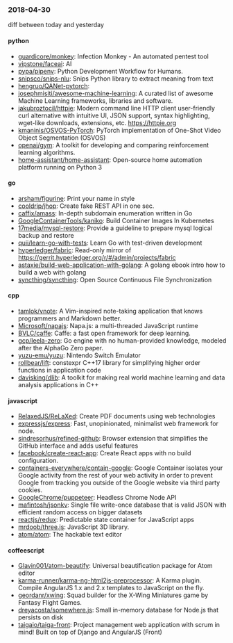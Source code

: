 ### 2018-04-30
diff between today and yesterday

#### python
* [guardicore/monkey](https://github.com/guardicore/monkey): Infection Monkey - An automated pentest tool
* [vipstone/faceai](https://github.com/vipstone/faceai): AI
* [pypa/pipenv](https://github.com/pypa/pipenv): Python Development Workflow for Humans.
* [snipsco/snips-nlu](https://github.com/snipsco/snips-nlu): Snips Python library to extract meaning from text
* [hengruo/QANet-pytorch](https://github.com/hengruo/QANet-pytorch): 
* [josephmisiti/awesome-machine-learning](https://github.com/josephmisiti/awesome-machine-learning): A curated list of awesome Machine Learning frameworks, libraries and software.
* [jakubroztocil/httpie](https://github.com/jakubroztocil/httpie): Modern command line HTTP client  user-friendly curl alternative with intuitive UI, JSON support, syntax highlighting, wget-like downloads, extensions, etc. https://httpie.org
* [kmaninis/OSVOS-PyTorch](https://github.com/kmaninis/OSVOS-PyTorch): PyTorch implementation of One-Shot Video Object Segmentation (OSVOS)
* [openai/gym](https://github.com/openai/gym): A toolkit for developing and comparing reinforcement learning algorithms.
* [home-assistant/home-assistant](https://github.com/home-assistant/home-assistant):  Open-source home automation platform running on Python 3

#### go
* [arsham/figurine](https://github.com/arsham/figurine): Print your name in style
* [cooldrip/jhop](https://github.com/cooldrip/jhop): Create fake REST API in one sec.
* [caffix/amass](https://github.com/caffix/amass): In-depth subdomain enumeration written in Go
* [GoogleContainerTools/kaniko](https://github.com/GoogleContainerTools/kaniko): Build Container Images In Kubernetes
* [17media/mysql-restore](https://github.com/17media/mysql-restore): Provide a guideline to prepare mysql logical backup and restore
* [quii/learn-go-with-tests](https://github.com/quii/learn-go-with-tests): Learn Go with test-driven development
* [hyperledger/fabric](https://github.com/hyperledger/fabric): Read-only mirror of https://gerrit.hyperledger.org/r/#/admin/projects/fabric
* [astaxie/build-web-application-with-golang](https://github.com/astaxie/build-web-application-with-golang): A golang ebook intro how to build a web with golang
* [syncthing/syncthing](https://github.com/syncthing/syncthing): Open Source Continuous File Synchronization

#### cpp
* [tamlok/vnote](https://github.com/tamlok/vnote): A Vim-inspired note-taking application that knows programmers and Markdown better.
* [Microsoft/napajs](https://github.com/Microsoft/napajs): Napa.js: a multi-threaded JavaScript runtime
* [BVLC/caffe](https://github.com/BVLC/caffe): Caffe: a fast open framework for deep learning.
* [gcp/leela-zero](https://github.com/gcp/leela-zero): Go engine with no human-provided knowledge, modeled after the AlphaGo Zero paper.
* [yuzu-emu/yuzu](https://github.com/yuzu-emu/yuzu): Nintendo Switch Emulator
* [rollbear/lift](https://github.com/rollbear/lift): constexpr C++17 library for simplifying higher order functions in application code
* [davisking/dlib](https://github.com/davisking/dlib): A toolkit for making real world machine learning and data analysis applications in C++

#### javascript
* [RelaxedJS/ReLaXed](https://github.com/RelaxedJS/ReLaXed): Create PDF documents using web technologies
* [expressjs/express](https://github.com/expressjs/express): Fast, unopinionated, minimalist web framework for node.
* [sindresorhus/refined-github](https://github.com/sindresorhus/refined-github): Browser extension that simplifies the GitHub interface and adds useful features
* [facebook/create-react-app](https://github.com/facebook/create-react-app): Create React apps with no build configuration.
* [containers-everywhere/contain-google](https://github.com/containers-everywhere/contain-google): Google Container isolates your Google activity from the rest of your web activity in order to prevent Google from tracking you outside of the Google website via third party cookies.
* [GoogleChrome/puppeteer](https://github.com/GoogleChrome/puppeteer): Headless Chrome Node API
* [mafintosh/jsonkv](https://github.com/mafintosh/jsonkv): Single file write-once database that is valid JSON with efficient random access on bigger datasets
* [reactjs/redux](https://github.com/reactjs/redux): Predictable state container for JavaScript apps
* [mrdoob/three.js](https://github.com/mrdoob/three.js): JavaScript 3D library.
* [atom/atom](https://github.com/atom/atom): The hackable text editor

#### coffeescript
* [Glavin001/atom-beautify](https://github.com/Glavin001/atom-beautify):  Universal beautification package for Atom editor
* [karma-runner/karma-ng-html2js-preprocessor](https://github.com/karma-runner/karma-ng-html2js-preprocessor): A Karma plugin. Compile AngularJS 1.x and 2.x templates to JavaScript on the fly.
* [geordanr/xwing](https://github.com/geordanr/xwing): Squad builder for the X-Wing Miniatures game by Fantasy Flight Games.
* [dreyacosta/somewhere.js](https://github.com/dreyacosta/somewhere.js): Small in-memory database for Node.js that persists on disk
* [taigaio/taiga-front](https://github.com/taigaio/taiga-front): Project management web application with scrum in mind! Built on top of Django and AngularJS (Front)
